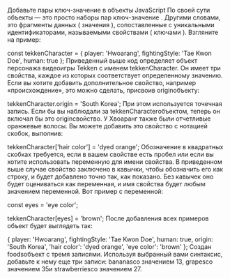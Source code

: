 Добавьте пары ключ-значение в объекты JavaScript
По своей сути объекты — это просто наборы пар ключ-значение . Другими словами, это фрагменты данных ( значения ), сопоставленные с уникальными идентификаторами, называемыми свойствами ( ключами ). Взгляните на пример:

const tekkenCharacter = {
  player: 'Hwoarang',
  fightingStyle: 'Tae Kwon Doe',
  human: true
};
Приведенный выше код определяет объект персонажа видеоигры Tekken с именем tekkenCharacter. Он имеет три свойства, каждое из которых соответствует определенному значению. Если вы хотите добавить дополнительное свойство, например «происхождение», это можно сделать, присвоив originобъекту:

tekkenCharacter.origin = 'South Korea';
При этом используется точечная запись. Если бы вы наблюдали за tekkenCharacterобъектом, теперь он включал бы это originсвойство. У Хвоаранг также были отчетливые оранжевые волосы. Вы можете добавить это свойство с нотацией скобок, выполнив:

tekkenCharacter['hair color'] = 'dyed orange';
Обозначение в квадратных скобках требуется, если в вашем свойстве есть пробел или если вы хотите использовать переменную для имени свойства. В приведенном выше случае свойство заключено в кавычки, чтобы обозначить его как строку, и будет добавлено точно так, как показано. Без кавычек оно будет оцениваться как переменная, и имя свойства будет любым значением переменной. Вот пример с переменной:

const eyes = 'eye color';

tekkenCharacter[eyes] = 'brown';
После добавления всех примеров объект будет выглядеть так:

{
  player: 'Hwoarang',
  fightingStyle: 'Tae Kwon Doe',
  human: true,
  origin: 'South Korea',
  'hair color': 'dyed orange',
  'eye color': 'brown'
};
Создан foodsобъект с тремя записями. Используя выбранный вами синтаксис, добавьте к нему еще три записи: bananasсо значением 13, grapesсо значением 35и strawberriesсо значением 27.

